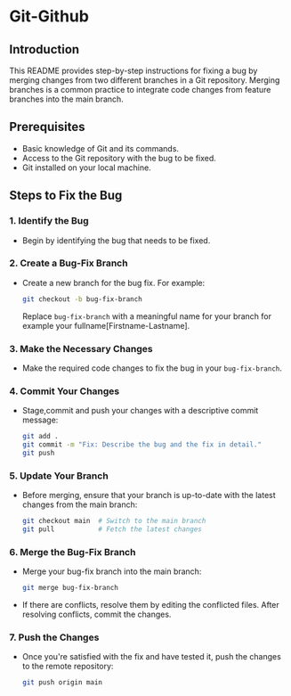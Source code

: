 # Git-Github

## Introduction

This README provides step-by-step instructions for fixing a bug by merging changes from two different branches in a Git repository. Merging branches is a common practice to integrate code changes from feature branches into the main branch.

## Prerequisites

- Basic knowledge of Git and its commands.
- Access to the Git repository with the bug to be fixed.
- Git installed on your local machine.

## Steps to Fix the Bug

### 1. Identify the Bug

- Begin by identifying the bug that needs to be fixed.

### 2. Create a Bug-Fix Branch

- Create a new branch for the bug fix. For example:

  ```bash
  git checkout -b bug-fix-branch
  ```

  Replace `bug-fix-branch` with a meaningful name for your branch for example your fullname[Firstname-Lastname].

### 3. Make the Necessary Changes

- Make the required code changes to fix the bug in your `bug-fix-branch`.

### 4. Commit Your Changes

- Stage,commit and push your changes with a descriptive commit message:

  ```bash
  git add .
  git commit -m "Fix: Describe the bug and the fix in detail."
  git push
  ```

### 5. Update Your Branch

- Before merging, ensure that your branch is up-to-date with the latest changes from the main branch:

  ```bash
  git checkout main  # Switch to the main branch
  git pull           # Fetch the latest changes
  ```

### 6. Merge the Bug-Fix Branch

- Merge your bug-fix branch into the main branch:

  ```bash
  git merge bug-fix-branch
  ```

- If there are conflicts, resolve them by editing the conflicted files. After resolving conflicts, commit the changes.

### 7. Push the Changes

- Once you're satisfied with the fix and have tested it, push the changes to the remote repository:

  ```bash
  git push origin main

  ```
